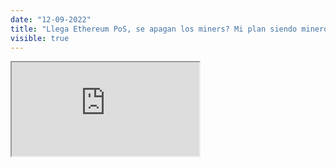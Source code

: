 ```yaml
---
date: "12-09-2022"
title: "Llega Ethereum PoS, se apagan los miners? Mi plan siendo minero"
visible: true
---
```

<iframe src="https://www.youtube.com/embed/nEOE0G5e2cA" allowfullscreen></iframe>
